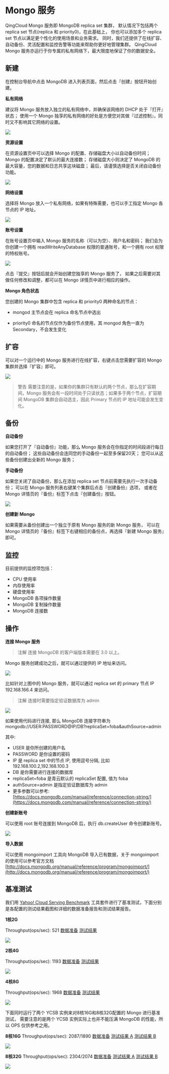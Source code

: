 ---
---

# Mongo 服务

QingCloud Mongo 服务即 MongoDB replica set 集群， 默认情况下包括两个 replica set 节点(replica 和 priority0)，在此基础上， 你也可以添加多个 replica set 节点以满足更个性化的使用场景和业务需求。 同时，我们还提供了在线扩容、自动备份、灵活配置和监控告警等功能来帮助你更好地管理集群。 QingCloud Mongo 服务亦运行于你专属的私有网络下，最大限度地保证了你的数据安全。

## 新建

在控制台导航中点击 MongoDB 进入列表页面，然后点击『创建』按钮开始创建。

**私有网络**

建议将 Mongo 服务放入独立的私有网络中，并确保该网络的 DHCP 处于『打开』状态； 使用一个 Mongo 独享的私有网络的好处是方便您对其做『过滤控制』，同时又不影响其它网络的设置。

![](_images/mongo-vxnet.png)

**资源设置**

在资源设置页中可以选择 Mongo 的配置、存储磁盘大小以自动备份时间； Mongo 的配置决定了默认的最大连接数； 存储磁盘大小则决定了 MongoDB 的最大容量，您的数据和日志共享这块磁盘； 最后，请谨慎选择是否关闭自动备份功能。

![](_images/create-mongo-step0.png)

**网络设置**

选择将 Mongo 放入一个私有网络，如果有特殊需要，也可以手工指定 Mongo 各节点的 IP 地址。

![](_images/create-mongo-step1.png)

**账号设置**

在账号设置页中输入 Mongo 服务的名称（可以为空）、用户名和密码； 我们会为你创建一个拥有 readWriteAnyDatabase 权限的普通账号，和一个拥有 root 权限的特权账号。

![](_images/create-mongo-step2.png)

点击『提交』按钮后就会开始创建您独享的 Mongo 服务了， 如果之后需要对其做任何修改和调整，都可以在 Mongo 详情页中进行相应的操作。

**Mongo 角色状态**

您创建的 Mongo 集群中包含 replica 和 priority0 两种命名的节点：

- mongod 主节点会在 replica 命名节点中选出

- priority0 命名的节点仅作为备份节点使用，其 mongod 角色一直为 Secondary，不会发生变化

## 扩容

可以对一个运行中的 Mongo 服务进行在线扩容，右键点击您需要扩容的 Mongo 集群并选择『扩容』即可。

![](_images/resize-mongo-step0.png)

>警告
需要注意的是，如果你的集群只有默认的两个节点，那么在扩容期间，Mongo 服务会有一段时间处于只读状态；如果多于两个节点，扩容期间 MongoDB 集群会自动选主，因此 Primary 节点的 IP 地址可能会发生变化。

## 备份

**自动备份**

如果您打开了『自动备份』功能，那么 Mongo 服务会在你指定的时间段进行每日的自动备份； 这些自动备份会连同您的手动备份一起至多保留20天； 您可以从这些备份创建出全新的 Mongo 服务；

**手动备份**

如果您关闭了自动备份，那么在添加 replica set 节点前需要先执行一次手动备份； 可以在 Mongo 服务列表右键某个集群后点击『创建备份』选项， 或者在 Mongo 详情页的『备份』标签下点击『创建备份』按钮。

![](_images/create-mongo-snap-step0.png)

**创建新 Mongo**

如果需要从备份创建出一个独立于原有 Mongo 服务的新 Mongo 服务， 可以在 Mongo 详情页的『备份』标签下右键相应的备份点，再选择『新建 Mongo 服务』即可。

## 监控

目前提供的监控项包括：

*   CPU 使用率
*   内存使用率
*   硬盘使用率
*   MongoDB 各项操作数量
*   MongoDB 复制操作数量
*   MongoDB 连接数

## 操作

**连接 Mongo 服务**

> 注解
连接 MongoDB 的客户端版本需要在 3.0 以上。

Mongo 服务创建成功之后，就可以通过提供的 IP 地址来访问。

![](_images/mongo-list-0.png)

比如针对上图中的 Mongo 服务，就可以通过 replica set 的 primary 节点 IP 192.168.166.4 来访问。

>注解
连接时需要指定验证数据库为 admin

![](_images/mongo-list-1.png)

如果使用代码进行连接, 那么 MongoDB 连接字符串为 mongodb://USER:PASSWORD@IP/DB?replicaSet=foba&authSource=admin

其中:


*   USER 是你所创建的用户名
*   PASSWORD 是你设置的密码
*   IP 是 replica set 中的节点 IP, 使用逗号分隔, 比如 192.168.100.2,192.168.100.3
*   DB 是你需要进行连接的数据库
*   replicaSet=foba 是青云默认的 replicaSet 配置, 值为 foba
*   authSource=admin 是指定验证数据库为 admin
*   更多参数可以参考: [https://docs.mongodb.com/manual/reference/connection-string/](https://docs.mongodb.com/manual/reference/connection-string/)


**创建新账号**

可以使用 root 账号连接到 MongoDB 后，执行 db.createUser 命令创建新账号。

![](_images/create-mongo-user-0.png)

**导入数据**

可以使用 mongoimport 工具向 MongoDB 导入已有数据，关于 mongoimport 的使用可以参考官方文档 [http://docs.mongodb.org/manual/reference/program/mongoimport/](http://docs.mongodb.org/manual/reference/program/mongoimport/)

## 基准测试

我们用 [Yahoo! Cloud Serving Benchmark](https://github.com/brianfrankcooper/YCSB) 工具套件进行了基准测试，下面分别是各配置的测试结果截图和详细的数据准备报告和测试结果报告。

**1核2G**

Throughput(ops/sec): 521 [数据准备](_static/ycsb_mongo_c1m2_1.load) [测试结果](_static/ycsb_mongo_c1m2_1.run)

![](_images/ycsb_mongo_c1m2.png)

**2核4G**

Throughput(ops/sec): 1193 [数据准备](_static/ycsb_mongo_c2m4_1.load) [测试结果](_static/ycsb_mongo_c2m4_1.run)

![](_images/ycsb_mongo_c2m4.png)

**4核8G**

Throughput(ops/sec): 1968 [数据准备](_static/ycsb_mongo_c4m8_1.load) [测试结果](_static/ycsb_mongo_c4m8_1.run)

![](_images/ycsb_mongo_c4m8.png)

下面同时运行了两个 YCSB 实例来对8核16G和8核32G配置的 Mongo 进行基准测试， 需要注意的是两个 YCSB 实例实际上也并不能压满 MongoDB 的性能，所以 OPS 仅供参考之用。

**8核16G** Throughput(ops/sec): 2087/1890 [数据准备](_static/ycsb_mongo_c8m16_1.load) [测试结果 A](_static/ycsb_mongo_c8m16_1.run) [测试结果 B](_static/ycsb_mongo_c8m16_2.run)

![](_images/ycsb_mongo_c8m16.png)

**8核32G** Throughput(ops/sec): 2304/2074 [数据准备](_static/ycsb_mongo_c8m32_1.load) [测试结果 A](_static/ycsb_mongo_c8m32_1.run) [测试结果 B](_static/ycsb_mongo_c8m32_2.run)

![](_images/ycsb_mongo_c8m32.png)

